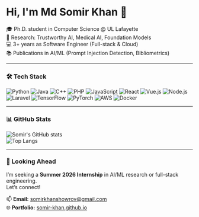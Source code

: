 # Hi, I'm Md Somir Khan 👋

🎓 Ph.D. student in Computer Science @ UL Lafayette  
🤖 Research: Trustworthy AI, Medical AI, Foundation Models  
💻 3+ years as Software Engineer (Full-stack & Cloud)  
📚 Publications in AI/ML (Prompt Injection Detection, Bibliometrics)  

---

### 🛠️ Tech Stack

![Python](https://img.shields.io/badge/Python-3776AB?style=for-the-badge&logo=python&logoColor=white)
![Java](https://img.shields.io/badge/Java-007396?style=for-the-badge&logo=java&logoColor=white)
![C++](https://img.shields.io/badge/C++-00599C?style=for-the-badge&logo=c%2B%2B&logoColor=white)
![PHP](https://img.shields.io/badge/PHP-777BB4?style=for-the-badge&logo=php&logoColor=white)
![JavaScript](https://img.shields.io/badge/JavaScript-F7DF1E?style=for-the-badge&logo=javascript&logoColor=black)
![React](https://img.shields.io/badge/React-20232A?style=for-the-badge&logo=react&logoColor=61DAFB)
![Vue.js](https://img.shields.io/badge/Vue.js-35495E?style=for-the-badge&logo=vue.js&logoColor=4FC08D)
![Node.js](https://img.shields.io/badge/Node.js-339933?style=for-the-badge&logo=node.js&logoColor=white)
![Laravel](https://img.shields.io/badge/Laravel-FF2D20?style=for-the-badge&logo=laravel&logoColor=white)
![TensorFlow](https://img.shields.io/badge/TensorFlow-FF6F00?style=for-the-badge&logo=tensorflow&logoColor=white)
![PyTorch](https://img.shields.io/badge/PyTorch-EE4C2C?style=for-the-badge&logo=pytorch&logoColor=white)
![AWS](https://img.shields.io/badge/AWS-232F3E?style=for-the-badge&logo=amazonaws&logoColor=white)
![Docker](https://img.shields.io/badge/Docker-2496ED?style=for-the-badge&logo=docker&logoColor=white)

---

### 📊 GitHub Stats

![Somir's GitHub stats](https://github-readme-stats.vercel.app/api?username=somir-khan&show_icons=true&theme=radical)  
![Top Langs](https://github-readme-stats.vercel.app/api/top-langs/?username=somir-khan&layout=compact&theme=radical)  

---

### 🌱 Looking Ahead
I’m seeking a **Summer 2026 Internship** in AI/ML research or full-stack engineering.  
Let’s connect!  

📫 **Email:** somirkhanshowrov@gmail.com  
🌐 **Portfolio:** [somir-khan.github.io](https://somir-khan.github.io)  
